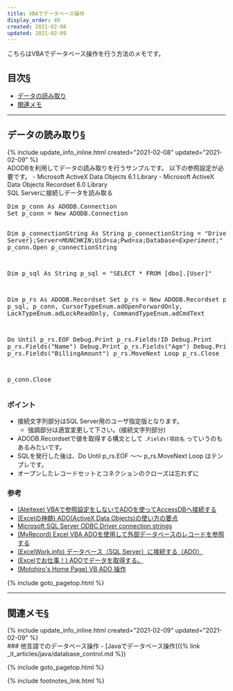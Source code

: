 ```yaml
---
title: VBAでデータベース操作
display_order: 40
created: 2021-02-08
updated: 2021-02-09
---
```

こちらはVBAでデータベース操作を行う方法のメモです。  

## <a name="index">目次</a><a class="heading-anchor-permalink" href="#目次">§</a>

<ul id="index_ul">
<li><a href="#read">データの読み取り</a></li>
<li><a href="#related">関連メモ</a></li>
</ul>

* * *
## <a name="read">データの読み取り</a><a class="heading-anchor-permalink" href="#read">§</a>
<div class="chapter-updated">{% include update_info_inline.html created="2021-02-08" updated="2021-02-09" %}</div>
ADODBを利用してデータの読み取りを行うサンプルです。  
以下の参照設定が必要です。
- Microsoft ActiveX Data Objects 6.1 Library
- Microsoft ActiveX Data Objects Recordset 6.0 Library
<div class="code-box">
<div class="title">SQL Serverに接続しデータを読み取る</div>
<pre>
Dim p_conn As ADODB.Connection
Set p_conn = New ADODB.Connection

Dim p_connectionString As String
p_connectionString = "Driver={SQL Server};Server=<em>MUNCHKIN</em>;Uid=<em>sa</em>;Pwd=<em>sa</em>;Database=<em>Experiment</em>;"
p_conn.Open p_connectionString

Dim p_sql As String
p_sql = "SELECT * FROM [dbo].[User]"

Dim p_rs As ADODB.Recordset
Set p_rs = New ADODB.Recordset
p_rs.Open p_sql, p_conn, CursorTypeEnum.adOpenForwardOnly, LockTypeEnum.adLockReadOnly, CommandTypeEnum.adCmdText

Do Until p_rs.EOF
    Debug.Print p_rs.Fields!ID
    Debug.Print p_rs.Fields("Name")
    Debug.Print p_rs.Fields("Age")
    Debug.Print p_rs.Fields("BillingAmount")
    p_rs.MoveNext
Loop
p_rs.Close

p_conn.Close
</pre>
</div>

### ポイント
- 接続文字列部分はSQL Server用のユーザ指定版となります。
  - 強調部分は適宜変更して下さい。(接続文字列部分)
- ADODB.Recordsetで値を取得する構文として `.Fields!項目名` っていうのもあるみたいです。
- SQLを発行した後は、Do Until p_rs.EOF ～～ p_rs.MoveNext Loop はテンプレです。
- オープンしたレコードセットとコネクションのクローズは忘れずに

### 参考
- [(Ateitexe) VBAで参照設定をしないでADOを使ってAccessDBへ接続する](https://ateitexe.com/vba-ado-not-reference/)
- [(Excelの神髄) ADO(ActiveX Data Objects)の使い方の要点](https://excel-ubara.com/excelvba4/EXCEL273.html)
- [Microsoft SQL Server ODBC Driver connection strings](https://www.connectionstrings.com/microsoft-sql-server-odbc-driver/)
- [(MyRecord) Excel VBA ADOを使用して外部データベースのレコードを参照する](https://kosapi.com/post-3765/#Recordset.Open)
- [(ExcelWork.info) データベース（SQL Server）に接続する（ADO）](https://excelwork.info/excel/databasesqlserver/)
- [(Excelでお仕事！) ADOでデータを取得する。](http://www.asahi-net.or.jp/~ef2o-inue/vba_o/sub05_130_030.html)
- [(Motohiro's Home Page) VB ADO 操作](http://donijan.com/web-g/donijan.com/public_html/motohiro/manual/vb/ADO.htm)

{% include goto_pagetop.html %}

* * *
## <a name="related">関連メモ</a><a class="heading-anchor-permalink" href="#related">§</a>
<div class="chapter-updated">{% include update_info_inline.html created="2021-02-09" updated="2021-02-09" %}</div>
### 他言語でのデータベース操作
- [Javaでデータベース操作]({% link _it_articles/java/database_control.md %})

{% include goto_pagetop.html %}

{% include footnotes_link.html %}
